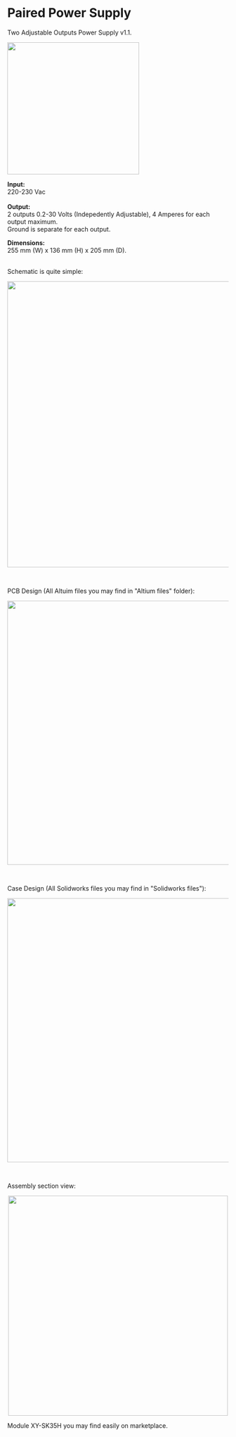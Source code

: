<h1> Paired Power Supply </h1>

Two Adjustable Outputs Power Supply v1.1.
</br>

<p align="left">	
<img src="https://github.com/user-attachments/assets/61b07306-ab49-456e-8d4a-8f8bada4c23d" width="300">	
</p>

**Input:**
</br>
220-230 Vac
</br>
</br>
**Output:**
</br>
2 outputs 0.2-30 Volts (Indepedently Adjustable), 4 Amperes for each output maximum. </br>
Ground is separate for each output.
</br>

**Dimensions:**
</br>
255 mm (W) x 136 mm (H) x 205 mm (D).
</br>
</br>

Schematic is quite simple:

<p align="center">	
<img src="https://github.com/user-attachments/assets/3e276cf0-0303-4ed6-a958-070f787cf406" width="650">	
</p>
</br>

PCB Design (All Altuim files you may find in "Altium files" folder):

<p align="center">	
<img src="https://github.com/user-attachments/assets/990d7309-19ab-4790-8039-7706b9a451af" width="600">	
</p>
</br>

Case Design (All Solidworks files you may find in "Solidworks files"):

<p align="center">	
<img src="https://github.com/user-attachments/assets/129098f9-983c-4fe8-b05e-089e4fd6b054" width="600">	
</p>
</br>

Assembly section view:
</br>

<p align="center">	
<img src="https://github.com/user-attachments/assets/56cf3000-9ced-4304-a4fe-9051f17dc61c" width="500">	
</p>

Module XY-SK35H you may find easily on marketplace. 

